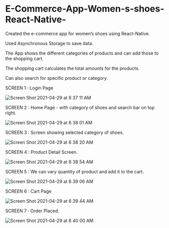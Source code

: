 # E-Commerce-App-Women-s-shoes-React-Native-


Created the e-commerce app for women’s shoes using React-Native.

Used Asynchronous Storage to save data.

The App shows the different categories of products and can add those to the shopping cart. 

The shopping cart calculates the total amounts for the products.


Can also search for specific product or category.



SCREEN 1 : Login Page

![Screen Shot 2021-04-29 at 6 37 11 AM](https://user-images.githubusercontent.com/33275709/116548236-ef303300-a8c1-11eb-9556-a4650a2918cf.png)

SCREEN 2 : Home Page - with category of shoes and search bar on top right.


![Screen Shot 2021-04-29 at 6 38 01 AM](https://user-images.githubusercontent.com/33275709/116548239-ef303300-a8c1-11eb-8056-ad48ec9583b2.png)

SCREEN 3 : Screen showing selected category of shoes.



![Screen Shot 2021-04-29 at 6 38 20 AM](https://user-images.githubusercontent.com/33275709/116548242-efc8c980-a8c1-11eb-9d25-7c575a3edb74.png)



SCREEN 4 : Product Detail Screen.


![Screen Shot 2021-04-29 at 6 38 54 AM](https://user-images.githubusercontent.com/33275709/116548244-efc8c980-a8c1-11eb-8338-713e698147ca.png)


SCREEN 5 : We can vary quantity of product and add it to the cart.


![Screen Shot 2021-04-29 at 6 39 06 AM](https://user-images.githubusercontent.com/33275709/116548247-f0616000-a8c1-11eb-94af-75fe515c9168.png)

SCREEN 6 : Cart Page

![Screen Shot 2021-04-29 at 6 39 44 AM](https://user-images.githubusercontent.com/33275709/116548248-f0616000-a8c1-11eb-916c-4050b9ec0dcc.png)

SCREEN 7 : Order Placed.

![Screen Shot 2021-04-29 at 6 40 00 AM](https://user-images.githubusercontent.com/33275709/116548250-f0616000-a8c1-11eb-84b5-be1dc2848360.png)
